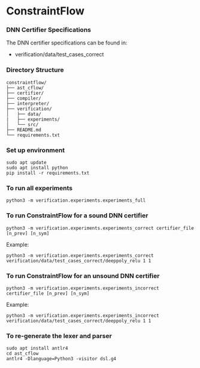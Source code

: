 # ConstraintFlow

###  DNN Certifier Specifications
The DNN certifier specifications can be found in:
 - verification/data/test_cases_correct

### Directory Structure

```
constraintflow/
├── ast_cflow/
├── certifier/
├── compiler/
├── interpreter/
├── verification/
│   ├── data/
|   ├── experiments/
│   └── src/
├── README.md
└── requirements.txt
```

### Set up environment
```
sudo apt update
sudo apt install python
pip install -r requirements.txt
```

### To run all experiments
```
python3 -m verification.experiments.experiments_full 
```

### To run ConstraintFlow for a sound DNN certifier

```
python3 -m verification.experiments.experiments_correct certifier_file [n_prev] [n_sym]
```

Example:
```
python3 -m verification.experiments.experiments_correct verification/data/test_cases_correct/deeppoly_relu 1 1
```

### To run ConstraintFlow for an unsound DNN certifier

```
python3 -m verification.experiments.experiments_incorrect certifier_file [n_prev] [n_sym]
```

Example:
```
python3 -m verification.experiments.experiments_incorrect verification/data/test_cases_correct/deeppoly_relu 1 1
```

### To re-generate the lexer and parser

```
sudo apt install antlr4
cd ast_cflow
antlr4 -Dlanguage=Python3 -visitor dsl.g4
```